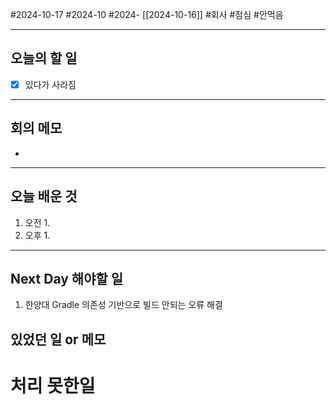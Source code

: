 #2024-10-17 #2024-10 #2024- [[2024-10-16]]
#회사 #점심 #안먹음

---
## 오늘의 할 일
- [x] 있다가 사라짐 
---
## 회의 메모
- 
---
## 오늘 배운 것
1. 오전
    1. 
2. 오후
    1. 
---
## Next Day 해야할 일
1. 한양대 Gradle 의존성 기반으로 빌드 안되는 오류 해결


## 있었던 일 or 메모


# 처리 못한일